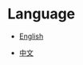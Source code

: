 # Language

- [English](ReadMe/English/README_en.md)

- [中文](ReadMe/SimplifiedChinese/README_zh.md)
